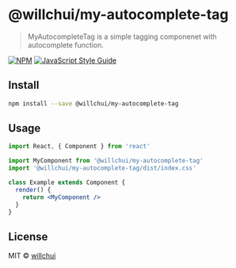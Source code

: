 # @willchui/my-autocomplete-tag

> MyAutocompleteTag is a simple tagging componenet with autocomplete function.

[![NPM](https://img.shields.io/npm/v/@willchui/my-autocomplete-tag.svg)](https://www.npmjs.com/package/@willchui/my-autocomplete-tag) [![JavaScript Style Guide](https://img.shields.io/badge/code_style-standard-brightgreen.svg)](https://standardjs.com)

## Install

```bash
npm install --save @willchui/my-autocomplete-tag
```

## Usage

```jsx
import React, { Component } from 'react'

import MyComponent from '@willchui/my-autocomplete-tag'
import '@willchui/my-autocomplete-tag/dist/index.css'

class Example extends Component {
  render() {
    return <MyComponent />
  }
}
```

## License

MIT © [willchui](https://github.com/willchui)
